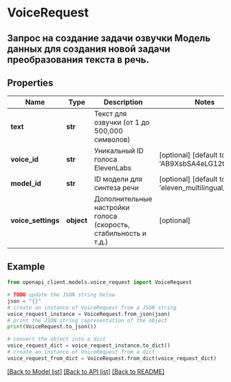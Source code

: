 # VoiceRequest

## Запрос на создание задачи озвучки  Модель данных для создания новой задачи преобразования текста в речь.

## Properties

Name | Type | Description | Notes
------------ | ------------- | ------------- | -------------
**text** | **str** | Текст для озвучки (от 1 до 500,000 символов) | 
**voice_id** | **str** | Уникальный ID голоса ElevenLabs | [optional] [default to 'AB9XsbSA4eLG12t2myjN']
**model_id** | **str** | ID модели для синтеза речи | [optional] [default to 'eleven_multilingual_v2']
**voice_settings** | **object** | Дополнительные настройки голоса (скорость, стабильность и т.д.) | [optional] 

## Example

```python
from openapi_client.models.voice_request import VoiceRequest

# TODO update the JSON string below
json = "{}"
# create an instance of VoiceRequest from a JSON string
voice_request_instance = VoiceRequest.from_json(json)
# print the JSON string representation of the object
print(VoiceRequest.to_json())

# convert the object into a dict
voice_request_dict = voice_request_instance.to_dict()
# create an instance of VoiceRequest from a dict
voice_request_from_dict = VoiceRequest.from_dict(voice_request_dict)
```
[[Back to Model list]](../README.md#documentation-for-models) [[Back to API list]](../README.md#documentation-for-api-endpoints) [[Back to README]](../README.md)


